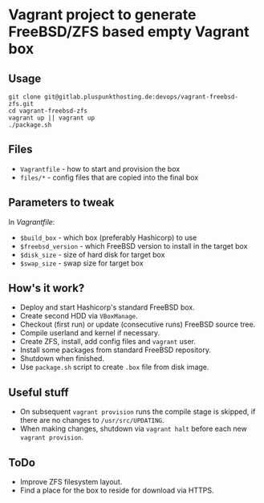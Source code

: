 Vagrant project to generate FreeBSD/ZFS based empty Vagrant box
===============================================================

Usage
-----
````
git clone git@gitlab.pluspunkthosting.de:devops/vagrant-freebsd-zfs.git
cd vagrant-freebsd-zfs
vagrant up || vagrant up
./package.sh
````

Files
-----
* `Vagrantfile` - how to start and provision the box
* `files/*` - config files that are copied into the final box

Parameters to tweak
-------------------
In _Vagrantfile_:

* `$build_box` - which box (preferably Hashicorp) to use
* `$freebsd_version` - which FreeBSD version to install in the target box
* `$disk_size` - size of hard disk for target box
* `$swap_size` - swap size for target box

How's it work?
--------------
* Deploy and start Hashicorp's standard FreeBSD box.
* Create second HDD via `VBoxManage`.
* Checkout (first run) or update (consecutive runs) FreeBSD source tree.
* Compile userland and kernel if necessary.
* Create ZFS, install, add config files and `vagrant` user.
* Install some packages from standard FreeBSD repository.
* Shutdown when finished.
* Use `package.sh` script to create `.box` file from disk image.

Useful stuff
------------
* On subsequent `vagrant provision` runs the compile stage is skipped, if there are no changes to `/usr/src/UPDATING`.
* When making changes, shutdown via `vagrant halt` before each new `vagrant provision`.

ToDo
----
* Improve ZFS filesystem layout.
* Find a place for the box to reside for download via HTTPS.
